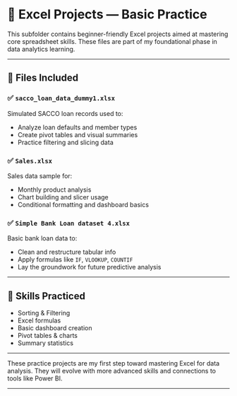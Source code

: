 # 📂 Excel Projects — Basic Practice

This subfolder contains beginner-friendly Excel projects aimed at mastering core spreadsheet skills. These files are part of my foundational phase in data analytics learning.

---

## 📄 Files Included

### ✅ `sacco_loan_data_dummy1.xlsx`  
Simulated SACCO loan records used to:
- Analyze loan defaults and member types
- Create pivot tables and visual summaries
- Practice filtering and slicing data

### ✅ `Sales.xlsx`  
Sales data sample for:
- Monthly product analysis
- Chart building and slicer usage
- Conditional formatting and dashboard basics

### ✅ `Simple Bank Loan dataset 4.xlsx`  
Basic bank loan data to:
- Clean and restructure tabular info
- Apply formulas like `IF`, `VLOOKUP`, `COUNTIF`
- Lay the groundwork for future predictive analysis

---

## 🧠 Skills Practiced

- Sorting & Filtering
- Excel formulas
- Basic dashboard creation
- Pivot tables & charts
- Summary statistics

---

These practice projects are my first step toward mastering Excel for data analysis. They will evolve with more advanced skills and connections to tools like Power BI.

---
